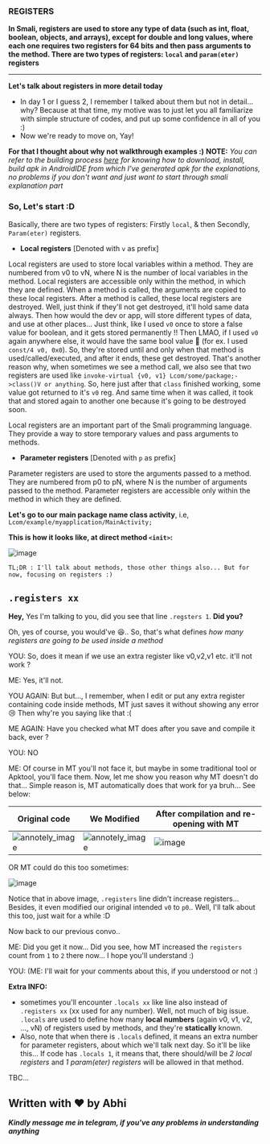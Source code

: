### REGISTERS
**In Smali, registers are used to store any type of data (such as int, float, boolean, objects, and arrays), except for double and long values, where each one requires two registers for 64 bits and then pass arguments to the method. There are two types of registers: `local` and `param(eter)` registers**
***


**Let's talk about registers in more detail today**
- In day 1 or I guess 2, I remember I talked about them but not in detail... why? Because at that time, my motive was to just let you all familiarize with simple structure of codes, and put up some confidence in all of you :)
- Now we're ready to move on, Yay!

**For that I thought about why not walkthrough examples :)**
**NOTE:** _You can refer to the building process [here](https://github.com/AbhiTheModder/understand-smali/blob/main/AndroidIDE.md) for knowing how to download, install, build apk in AndroidIDE from which I've generated apk for the explanations, no problems if you don't want and just want to start through smali explanation part_

### So, Let's start :D
Basically, there are two types of registers:
Firstly `local`, & then Secondly, `Param(eter)` registers.

* **Local registers** [Denoted with `v` as prefix]

Local registers are used to store local variables within a method. They are numbered from v0 to vN, where N is the number of local variables in the method. Local registers are accessible only within the method, in which they are defined.
When a method is called, the arguments are copied to these local registers. After a method is called, these local registers are destroyed. Well, just think if they'll not get destroyed, it'll hold same data always. Then how would the dev or app, will store different types of data, and use at other places... Just think, like I used `v0` once to store a false value for boolean, and it gets stored permanently !! Then LMAO, if I used `v0` again anywhere else, it would have the same bool value 🤣 (for ex. I used `const/4 v0, 0x0`). So, they're stored until and only when that method is used/called/executed, and after it ends, these get destroyed. That's another reason why, when sometimes we see a method call, we also see that two registers are used like `invoke-virtual {v0, v1} Lcom/some/package;->class()V or anything`. So, here just after that `class` finished working, some value got returned to it's `v0` reg. And same time when it was called, it took that and stored again to another one because it's going to be destroyed soon. 

Local registers are an important part of the Smali programming language. They provide a way to store temporary values and pass arguments to methods.

* **Parameter registers** [Denoted with `p` as prefix]

Parameter registers are used to store the arguments passed to a method. They are numbered from p0 to pN, where N is the number of arguments passed to the method. Parameter registers are accessible only within the method in which they are defined.


**Let's go to our main package name class activity**, i.e, `Lcom/example/myapplication/MainActivity;`

**This is how it looks like, at direct method `<init>`:**

![image](https://github.com/AbhiTheModder/understand-smali/assets/85984486/361c630c-da7f-49ce-9796-52cd5f0d2942)

`TL;DR : I'll talk about methods, those other things also... But for now, focusing on registers :)`

## `.registers xx`
**Hey,** Yes I'm talking to you, did you see that line `.regsters 1`. **Did you?**

Oh, yes of course, you would've 😆.. So, that's what defines _how many registers are going to be used inside a method_

YOU: So, does it mean if we use an extra register like v0,v2,v1 etc. it'll not work ?

ME: Yes, it'll not.

YOU AGAIN: But but..., I remember, when I edit or put any extra register containing code inside methods, MT just saves it without showing any error 😢 Then why're you saying like that :(

ME AGAIN: Have you checked what MT does after you save and compile it back, ever ?

YOU: NO

ME: Of course in MT you'll not face it, but maybe in some traditional tool or Apktool, you'll face them. Now, let me show you reason why MT doesn't do that... Simple reason is, MT automatically does that work for ya bruh... See below:

| Original code | We Modified | After compilation and re-opening with MT|
|--------------|--------------|--------------|
| ![annotely_image](https://github.com/AbhiTheModder/understand-smali/assets/85984486/36225df8-a59a-4e09-83b4-5bf45d14f02d) | ![annotely_image](https://github.com/AbhiTheModder/understand-smali/assets/85984486/45978748-214e-4c33-b278-b68213d06956) | ![image](https://github.com/AbhiTheModder/understand-smali/assets/85984486/78b608b1-c94f-46df-b14e-23c81ffb55b1) |

OR MT could do this too sometimes:

![image](https://github.com/AbhiTheModder/understand-smali/assets/85984486/71ece454-e50d-49d2-826c-d0f29e8e95e8)

Notice that in above image, `.registers` line didn't increase registers... Besides, it even modified our original intended `v0` to `p0`.. Well, I'll talk about this too, just wait for a while :D

Now back to our previous convo..

ME: Did you get it now... Did you see, how MT increased the `registers` count from `1` to `2` there now... I hope you'll understand :)

YOU: (ME: I'll wait for your comments about this, if you understood or not :)

**Extra INFO:**
- sometimes you'll encounter `.locals xx` like line also instead of `.registers xx` (xx used for any number). Well, not much of big issue. `.locals` are used to define how many **local numbers** (again v0, v1, v2, ..., vN) of registers used by methods, and they're **statically** known.
- Also, note that when there is `.locals` defined, it means an extra number for parameter registers, about which we'll talk next day. So it'll be like this...
If code has `.locals 1`, it means that, there should/will be _2 local registers_ and _1 param(eter) registers_ will be allowed in that method.

TBC...

## **Written with ❤ by Abhi**
**_Kindly message me in telegram, if you've any problems in understanding anything_**
